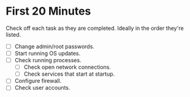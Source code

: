 # First 20 Minutes

Check off each task as they are completed.
Ideally in the order they're listed.

- [ ] Change admin/root passwords.
- [ ] Start running OS updates.
- [ ] Check running processes.
	- [ ] Check open network connections.
	- [ ] Check services that start at startup.
- [ ] Configure firewall.
- [ ] Check user accounts.
